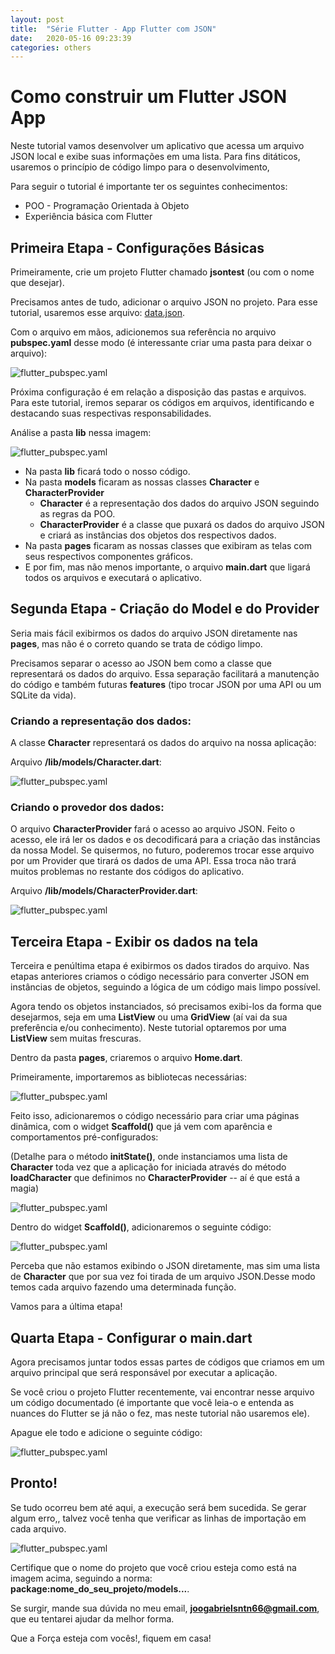 ```yaml
---
layout: post
title:  "Série Flutter - App Flutter com JSON"
date:   2020-05-16 09:23:39
categories: others
---
```


# Como construir um Flutter JSON App

Neste tutorial vamos desenvolver um aplicativo que acessa um arquivo JSON local e exibe suas informações em uma lista. Para fins ditáticos, usaremos o princípio de código limpo para o desenvolvimento, 

Para seguir o tutorial é importante ter os seguintes conhecimentos:

* POO - Programação Orientada à Objeto
* Experiência básica com Flutter

## Primeira Etapa - Configurações Básicas

Primeiramente, crie um projeto Flutter chamado **jsontest** (ou com o nome que desejar).

Precisamos antes de tudo, adicionar o arquivo JSON no projeto. Para esse tutorial, usaremos esse arquivo: [data.json](/assets/data.json).

Com o arquivo em mãos, adicionemos sua referência no arquivo **pubspec.yaml** desse modo (é interessante criar uma pasta para deixar o arquivo): 

![flutter_pubspec.yaml](/assets/image_pubspec_flutter.PNG)

Próxima configuração é em relação a disposição das pastas e arquivos. Para este tutorial, iremos separar os códigos em arquivos, identificando e destacando suas respectivas responsabilidades.

Análise a pasta **lib** nessa imagem:

![flutter_pubspec.yaml](/assets/image_directory_flutter.PNG)

* Na pasta **lib** ficará todo o nosso código.
* Na pasta **models** ficaram as nossas classes **Character** e **CharacterProvider**
    * **Character** é a representação dos dados do arquivo JSON seguindo as regras da POO.
    * **CharacterProvider** é a classe que puxará os dados do arquivo JSON e criará as instâncias dos objetos dos respectivos dados.
* Na pasta **pages** ficaram as nossas classes que exibiram as telas com seus respectivos componentes gráficos.
* E por fim, mas não menos importante, o arquivo **main.dart** que ligará todos os arquivos e executará o aplicativo.

## Segunda Etapa - Criação do Model e do Provider

Seria mais fácil exibirmos os dados do arquivo JSON diretamente nas **pages**, mas não é o correto quando se trata de código limpo. 

Precisamos separar o acesso ao JSON bem como a classe que representará os dados do arquivo. Essa separação facilitará a manutenção do código e também futuras **features** (tipo trocar JSON por uma API ou um SQLite da vida).

### Criando a representação dos dados:

A classe **Character** representará os dados do arquivo na nossa aplicação:

Arquivo **/lib/models/Character.dart**:

![flutter_pubspec.yaml](/assets/image_character_flutter.PNG)

### Criando o provedor dos dados:

O arquivo **CharacterProvider** fará o acesso ao arquivo JSON. Feito o acesso, ele irá ler os dados e os decodificará para a criação das instâncias da nossa Model. Se quisermos, no futuro, poderemos trocar esse arquivo por um Provider que tirará os dados de uma API. Essa troca não trará muitos problemas no restante dos códigos do aplicativo.

Arquivo **/lib/models/CharacterProvider.dart**:

![flutter_pubspec.yaml](/assets/image_provider_flutter.PNG)

## Terceira Etapa - Exibir os dados na tela

Terceira e penúltima etapa é exibirmos os dados tirados do arquivo. Nas etapas anteriores criamos o código necessário para converter JSON em instâncias de objetos, seguindo a lógica de um código mais limpo possível.

Agora tendo os objetos instanciados, só precisamos exibi-los da forma que desejarmos, seja em uma **ListView** ou uma **GridView** (aí vai da sua preferência e/ou conhecimento). Neste tutorial optaremos por uma **ListView** sem muitas frescuras.

Dentro da pasta **pages**, criaremos o arquivo **Home.dart**.

Primeiramente, importaremos as bibliotecas necessárias: 

![flutter_pubspec.yaml](/assets/image_dependency_flutter.PNG)

Feito isso, adicionaremos o código necessário para criar uma páginas dinâmica, com o widget **Scaffold()** que já vem com aparência e comportamentos pré-configurados:

(Detalhe para o método **initState()**, onde instanciamos uma lista de **Character** toda vez que a aplicação for iniciada através do método **loadCharacter** que definimos no **CharacterProvider** -- aí é que está a magia)

![flutter_pubspec.yaml](/assets/image_homepage_flutter.PNG)

Dentro do widget **Scaffold()**, adicionaremos o seguinte código:

![flutter_pubspec.yaml](/assets/image_scaffold_flutter.PNG)

Perceba que não estamos exibindo o JSON diretamente, mas sim uma lista de **Character** que por sua vez foi tirada de um arquivo JSON.Desse modo temos cada arquivo fazendo uma determinada função.

Vamos para a última etapa!

## Quarta Etapa - Configurar o **main.dart**

Agora precisamos juntar todos essas partes de códigos que criamos em um arquivo principal que será responsável por executar a aplicação.

Se você criou o projeto Flutter recentemente, vai encontrar nesse arquivo um código documentado (é importante que você leia-o e entenda as nuances do Flutter se já não o fez, mas neste tutorial não usaremos ele).

Apague ele todo e adicione o seguinte código:

![flutter_pubspec.yaml](/assets/image_main_flutter.PNG)

## Pronto!

Se tudo ocorreu bem até aqui, a execução será bem sucedida. Se gerar algum erro,, talvez você tenha que verificar as linhas de importação em cada arquivo.

![flutter_pubspec.yaml](/assets/image_dependency_flutter.PNG)

Certifique que o nome do projeto que você criou esteja como está na imagem acima, seguindo a norma: **package:nome_do_seu_projeto/models...**.

Se surgir, mande sua dúvida no meu email, **joogabrielsntn66@gmail.com**, que eu tentarei ajudar da melhor forma.

Que a Força esteja com vocês!, fiquem em casa!
